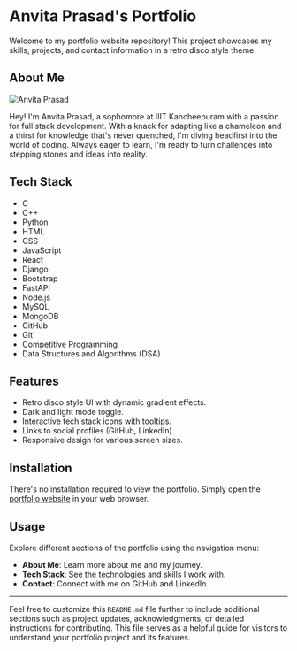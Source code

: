 # Anvita Prasad's Portfolio

Welcome to my portfolio website repository! This project showcases my skills, projects, and contact information in a retro disco style theme.

## About Me

![Anvita Prasad](me.png)

Hey! I'm Anvita Prasad, a sophomore at IIIT Kancheepuram with a passion for full stack development. With a knack for adapting like a chameleon and a thirst for knowledge that's never quenched, I'm diving headfirst into the world of coding. Always eager to learn, I'm ready to turn challenges into stepping stones and ideas into reality.

## Tech Stack

- C
- C++
- Python
- HTML
- CSS
- JavaScript
- React
- Django
- Bootstrap
- FastAPI
- Node.js
- MySQL
- MongoDB
- GitHub
- Git
- Competitive Programming
- Data Structures and Algorithms (DSA)

## Features

- Retro disco style UI with dynamic gradient effects.
- Dark and light mode toggle.
- Interactive tech stack icons with tooltips.
- Links to social profiles (GitHub, LinkedIn).
- Responsive design for various screen sizes.

## Installation

There's no installation required to view the portfolio. Simply open the [portfolio website](https://6672db8b70b58f26c19eb434--profound-tartufo-aec9f5.netlify.app) in your web browser.

## Usage

Explore different sections of the portfolio using the navigation menu:
- **About Me**: Learn more about me and my journey.
- **Tech Stack**: See the technologies and skills I work with.
- **Contact**: Connect with me on GitHub and LinkedIn.

---

Feel free to customize this `README.md` file further to include additional sections such as project updates, acknowledgments, or detailed instructions for contributing. This file serves as a helpful guide for visitors to understand your portfolio project and its features.
